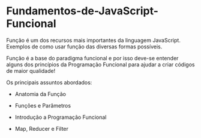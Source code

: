 # Fundamentos-de-JavaScript-Funcional
Função é um dos recursos mais importantes da linguagem JavaScript. Exemplos de como usar função das diversas formas possíveis.

Função é a base do paradigma funcional e por isso deve-se entender alguns dos princípios da Programação Funcional para ajudar a criar códigos de maior qualidade!

Os principais assuntos abordados:

- Anatomia da Função

- Funções e Parâmetros

- Introdução a Programação Funcional

- Map, Reducer e Filter
